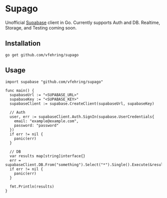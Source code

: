# Supago

Unofficial [Supabase](https://supabase.com) client in Go. Currently supports Auth and DB. Realtime, Storage, and Testing coming soon.

## Installation
```
go get github.com/vfehring/supago
```

## Usage
```golang
import supabase "github.com/vfehring/supago"

func main() {
  supabaseUrl := "<SUPABASE_URL>"
  supabaseKey := "<SUPABASE_KEY>"
  supabaseClient := supabase.CreateClient(supabaseUrl, supabaseKey)

  // Auth
  user, err := supabaseClient.Auth.SignIn(supabase.UserCredentials{
    email: "example@example.com",
    password: "password"
  })
  if err != nil {
    panic(err)
  }

  // DB
  var results map[string]interface{}
  err = supabaseClient.DB.From("something").Select("*").Single().Execute(&results)
  if err != nil {
    panic(err)
  }

  fmt.Println(results)
}
```

